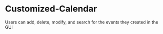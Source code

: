 # Customized-Calendar
Users can add, delete, modify, and search for the events they created in the GUI
